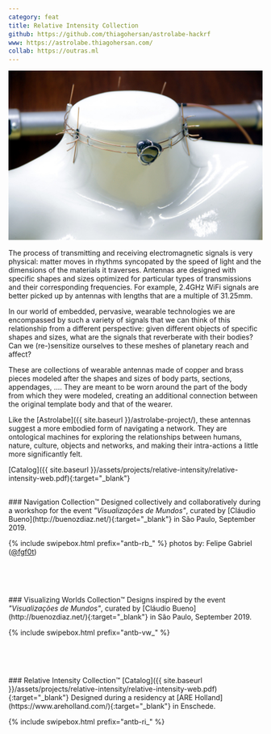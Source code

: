 ```yaml
---
category: feat
title: Relative Intensity Collection
github: https://github.com/thiagohersan/astrolabe-hackrf
www: https://astrolabe.thiagohersan.com/
collab: https://outras.ml
---
```

![](/assets/projects/relative-intensity/00relative-intensity__00.jpg)

The process of transmitting and receiving electromagnetic signals is very physical: matter moves in rhythms syncopated by the speed of light and the dimensions of the materials it traverses. Antennas are designed with specific shapes and sizes optimized for particular types of transmissions and their corresponding frequencies.  For example, 2.4GHz WiFi signals are better picked up by antennas with lengths that are a multiple of 31.25mm. 

In our world of embedded, pervasive, wearable technologies we are encompassed by such a variety of signals that we can think of this relationship from a different perspective: given different objects of specific shapes and sizes, what are the signals that reverberate with their bodies? Can we (re-)sensitize ourselves to these meshes of planetary reach and affect?

These are collections of wearable antennas made of copper and brass pieces modeled after the shapes and sizes of body parts, sections, appendages, .... They are meant to be worn around the part of the body from which they were modeled, creating an additional connection between the original template body and that of the wearer.

Like the [Astrolabe]({{ site.baseurl }}/astrolabe-project/), these antennas suggest a more embodied form of navigating a network. They are ontological machines for exploring the relationships between humans, nature, culture, objects and networks, and making their intra-actions a little more significantly felt.

[Catalog]({{ site.baseurl }}/assets/projects/relative-intensity/relative-intensity-web.pdf){:target="_blank"}

<div style="height:16px"></div>
### Navigation Collection™
Designed collectively and collaboratively during a workshop for the event <i>"Visualizações de Mundos"</i>, curated by [Cláudio Bueno](http://buenozdiaz.net/){:target="_blank"} in São Paulo, September 2019.

{% include swipebox.html prefix="antb-rb_" %}
photos by: Felipe Gabriel (<a href="https://www.instagram.com/fgf0t/" target="_blank">@fgf0t</a>)

<div style="height:64px"></div>
### Visualizing Worlds Collection™
Designs inspired by the event <i>"Visualizações de Mundos"</i>, curated by [Cláudio Bueno](http://buenozdiaz.net/){:target="_blank"} in São Paulo, September 2019.

{% include swipebox.html prefix="antb-vw_" %}

<div style="height:64px"></div>
### Relative Intensity Collection™
[Catalog]({{ site.baseurl }}/assets/projects/relative-intensity/relative-intensity-web.pdf){:target="_blank"}  
Designed during a residency at [ARE Holland](https://www.areholland.com/){:target="_blank"} in Enschede.

{% include swipebox.html prefix="antb-ri_" %}
